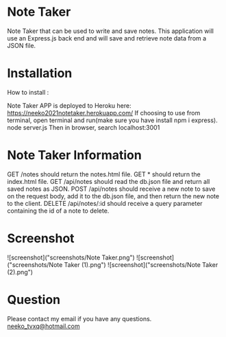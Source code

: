 # Note Taker
Note Taker that can be used to write and save notes. This application will use an Express.js back end and will save and retrieve note data from a JSON file.

# Installation

How to install :

Note Taker APP is deployed to Heroku here: https://neeko2021notetaker.herokuapp.com/
If choosing to use from terminal, open terminal and run(make sure you have install npm i express).
node server.js 
Then in browser, search localhost:3001

# Note Taker Information
GET /notes should return the notes.html file.
GET * should return the index.html file.
GET /api/notes should read the db.json file and return all saved notes as JSON.
POST /api/notes should receive a new note to save on the request body, add it to the db.json file, and then return the new note to the client.
DELETE /api/notes/:id should receive a query parameter containing the id of a note to delete. 

# Screenshot

![screenshot]("screenshots/Note Taker.png")
![screenshot]("screenshots/Note Taker (1).png")
![screenshot]("screenshots/Note Taker (2).png")

# Question

Please contact my email if you have any questions.
neeko_tvxq@hotmail.com
